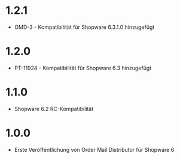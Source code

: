 # 1.2.1
- OMD-3 - Kompatibilität für Shopware 6.3.1.0 hinzugefügt

# 1.2.0
- PT-11924 - Kompatibilität für Shopware 6.3 hinzugefügt

# 1.1.0
- Shopware 6.2 RC-Kompatibilität

# 1.0.0
- Erste Veröffentlichung von Order Mail Distributor für Shopware 6
